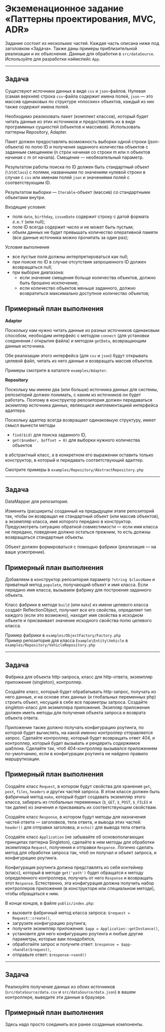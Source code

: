 Экземенационное задание «Паттерны проектирования, MVC, ADR»
===========================================================

Задание состоит из нескольких частей. Каждая часть описана ниже под заголовком «Задача». Также даны примеры приблизительной реализации и их объяснения. Данные для обработки в `src/dataSource`. Используйте для разработки нэймспейс `App`.

-----------------------------------------------------------

Задача
------

Существуют источники данных в виде `csv` и `json`-файлов. Нулевая (самая верхняя) строка `csv`-файла содержит имена полей, `json` — это массив одинаковых по структуре «плоских» объектов, каждый из них также содержит имена полей.

Необходимо реализовать пакет (комплект классов), который будет читать данные из этих источников и предоставлять их в виде программных сущностей (объектов и массивов). Использовать паттерны Repository, Adapter.

Пакет должен предоставлять возможность выборки одной строки (json-объекта) по полю ID и получения заданного количества объектов с заданным смещением (n строк начиная со строки m или n объектов начиная с m от начала). Смещение — необязательный параметр.

Результатом работы поиска по ID должен быть стандартный объект (`\StdClass`) с полями, названными по значениям нулевой строки в случае с `csv` или именам полей `json` и значениями полей с соответствующим ID.

Результатом выборки — `Iterable`-объект (массив) со стандартными объектами внутри.

Входящие условия:

- поля `date`, `birthday`, `issueDate` содержит строку с датой формата `d.m.Y` (или null);
- поле ID всегда содержит число и не может быть пустым;
- объем данных не будет превышать количество оперативной памяти (все данные источника можно прочитать за один раз);

Условия выполнения

- все пустые поля должны интерпретироваться как null;
- при поиске по ID в случае отсутствия запрошенного ID должен возвращаться null;
- при выборке диапазона:
  - если значение смещения больще количества объектов, должно быть брошено исключение;
  - если количество объектов меньше заданного, должно возвратиться максимально доступное количество объектов;


Примерный план выполнения
-------------------------

**Adapter**

Поскольку нам нужно читать данные из разных источников одинаковым способом, необходим интерфейс с методом `connect` (для установки соединения / открытия файла) и методом `getData`, возвращающим данные источника. 

Обе реализации этого интерфейса (для `csv` и `json`) будут открывать целевой файл, читать из него данные и возвращать массив объектов.

Примеры смотрите в каталоге `examples/Adapter`.

**Repository**

Поскольку мы имеем два (или больше) источника данных для системы, репозиторий должен понимать, с каким из источников он будет работать. Поэтому в конструктор репозитория должен передаваться экземпляр источника данных, являющися имплементацией интерфейса адаптера.

Поскольку адаптер всегда возвращает одинаковыую структуру, имеет смысл вынести методы

- `find($id)` для поиска заданного ID,
- `get($number, $offset = 0)` для выборки нужного количества объектов

в абстрактный класс, а в конкретном его выражении оставить только конструктор, в который и передавать соответствующий адаптер.

Смотрите примеры в `examples/Repository/AbstractRepository.php`

-----------------------------------------------------------

Задача
------

DataMapper для репозитория. 

Изменить (расширить) созданный на предыдущем этапе репозиторий так, чтобы он возвращал не стандартный объект (или массив объектов), а экземпляр класса, имя которого передано в конструктор. Предусмотреть ситуацию обратной совместимости — если имя класса не передано, поведение должно остаться прежним, то есть должны возвращаться стандартные объекты. 

Объект должен формироваться с помощью фабрики (реализация — на ваше усмотрение).

Примерный план выполнения
-------------------------

Добавляем в конструктор репозитория параметр `?string $className` и приватный метод `populate`, получающий объект и имя класса. Если передано имя класса, вызываем фабрику для построения заданного объекта.

Класс фабрики в методе `build` (или `make`) из имени целевого класса создаёт ReflectionObject, получает все его свойства, определяет тип каждого (если это возможно), находит имя свойства в исходном объекте и присваивает значение исходного свойства полю целевого класса.

Пример фабрики в `examples/ObjectFactory/Factory.php`    
Пример репозитория для класса `Example\Entity\Vehicle` в `examples/Repository/VehicleRepository.php`

-----------------------------------------------------------

Задача
------

Фабрика для объекта http-запроса, класс для http-ответа, экземпляр приложения (singleton), контроллер.

Создайте класс, который будет обрабатывать http-запрос, получать из него данные, и на основе этих данных (и глобальных переменных php) строить объект, несущий в себе все параметры запроса. Создайте singleton-класс для экземпляра приложения. Экзепляр приложения должен иметь методы для получения объекта запроса и возврата объекта ответа. 

Приложение также должно получать конфигурацию роутинга, по которой будет вычислять, на какой именно контроллер отправляется запрос. Сделайте контроллер, который будет возвращать ответ 404, и контроллер, который будет вызывать и рендерить содержимое шаблона. Сделайте так, чтоб 404-контроллер вызывался приложением по-умолчанию, если в конфигурации роутинга не найдено правило маршрутизации. 

Примерный план выполнения
-------------------------

Создайте класс `Request`, в котором будут свойства для хранения `get`, `post`, `files`, `headers` и других частей запроса. В этом классе должен быть фабричный метод `make`, который будет создавать экземпляр этого класса, забирать из глобальных переменных (`$_GET`, `$_POST`, `$_FILES` и так далее) из значения и присваивать их соответствующим свойствам.

Создайте класс `Response`, в котором будут методы для назначения частей ответа — заголовков, тела ответа, и вывода этих частей: `header()` для отправки заголовка, и `echo()` для вывода тела ответа.

Создайте класс `Application` (не забывайте об основополагающих принципах паттерна Singleton), сделайте в нем методы для обработки экземпляра `Request`, получения и отправки `Response`. Логично сделать метод для обработки запроса так, чтоб он получал и объект запроса, и конфигурацию роутинга. 

Конфигурация роутинга должна представлять из себя контейнер (класс), который в методе `get('path')` будет обращатся к методу определенного контроллера, получать от него `Response` и возвращать этот `Response`. Естественно, эта конфигурация должна получить набор контроллеров приложения (в конструкторе или специальном методе), чтобы обращаться к ним.

В конце концов, в файле `public/index.php`:

- вызовите фабричный метод класса запроса: `$request = Request::create()`,
- загрузите конфигурацию роутинга,
- получите экземпляр приложения: `$app = Application::getInstance()`,
- установите для него конфигурацию роутинга и любые другие параметры, которые вам понадобятся,
- обработайте запрос и получите ответ: `$response = $app->handle($request)`,
- отправьте ответ: `$response->send()`

-----------------------------------------------------------

Задача
------

Реализуйте получение данных из обоих источников (`src/dataSource/data.csv` и `src/dataSource/data.json`) в вашем контроллере, выведите эти данные в браузере.

Примерный план выполнения
-------------------------

Здесь надо просто соединить все ранее созданные компоненты.
